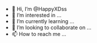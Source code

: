 - 👋 Hi, I’m @HappyXDss
- 👀 I’m interested in ...
- 🌱 I’m currently learning ...
- 💞️ I’m looking to collaborate on ...
- 📫 How to reach me ...

<!---
HappyXDss/HappyXDss is a ✨ special ✨ repository because its `README.md` (this file) appears on your GitHub profile.
You can click the Preview link to take a look at your changes.
--->
